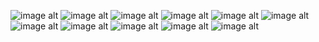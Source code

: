 
![image alt](https://github.com/Snehith18226/Medicine_Reminder/blob/49f643adc708cff9dcbd190e9d66cd5101ef7dde/screenshots/Picture1.png)
![image alt](https://github.com/Snehith18226/Medicine_Reminder/blob/16e7705abb93a2bc5cbbe57672154c500d97f5ae/screenshots/Picture2.png)
![image alt](https://github.com/Snehith18226/Medicine_Reminder/blob/fbd1ed2c1baa29053f24a9e51e324d5d9596773d/screenshots/Picture3.png)
![image alt](https://github.com/Snehith18226/Medicine_Reminder/blob/4c8d33aee002738cb76022241ac7b168b22bcfd6/screenshots/Picture4.png)
![image alt](https://github.com/Snehith18226/Medicine_Reminder/blob/141e19d8c5493dc0c921f83240edb599604c5a00/screenshots/Picture5.png)
![image alt](https://github.com/Snehith18226/Medicine_Reminder/blob/50f8ac655ccdba50edf7a6ecbd37820dd52d6ffd/screenshots/Picture6.png)
![image alt](https://github.com/Snehith18226/Medicine_Reminder/blob/16cf9b4211688866259d8ee7cf2bfce507fe0342/screenshots/Picture7.png)
![image alt](https://github.com/Snehith18226/Medicine_Reminder/blob/caf432f3bd1e45f98f86fb152e4dba245a03d4fe/screenshots/Picture8.png)
![image alt](https://github.com/Snehith18226/Medicine_Reminder/blob/e69e3d482d1ade727043f8fb37a8a683194cf10a/screenshots/Picture9.png)
![image alt]()
![image alt]()
